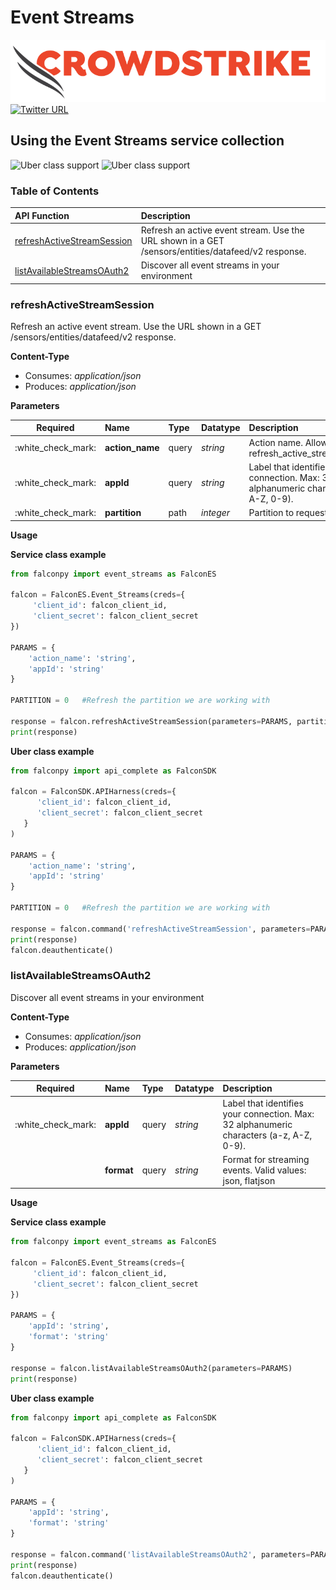 # Event Streams

![CrowdStrike Falcon](https://raw.githubusercontent.com/CrowdStrike/falconpy/main/docs/asset/cs-logo.png) [![Twitter URL](https://img.shields.io/twitter/url?label=Follow%20%40CrowdStrike&style=social&url=https%3A%2F%2Ftwitter.com%2FCrowdStrike)](https://twitter.com/CrowdStrike)

## Using the Event Streams service collection

![Uber class support](https://img.shields.io/badge/Uber%20class%20support-%E2%9C%93%20Yes-green.svg) ![Uber class support](https://img.shields.io/badge/Service%20class%20support-%E2%9C%93%20Yes-green.svg)

### Table of Contents

| API Function | Description |
| :--- | :--- |
| [refreshActiveStreamSession](event-streams.md#refreshactivestreamsession) | Refresh an active event stream. Use the URL shown in a GET /sensors/entities/datafeed/v2 response. |
| [listAvailableStreamsOAuth2](event-streams.md#listavailablestreamsoauth2) | Discover all event streams in your environment |

### refreshActiveStreamSession

Refresh an active event stream. Use the URL shown in a GET /sensors/entities/datafeed/v2 response.

**Content-Type**

* Consumes: _application/json_
* Produces: _application/json_

**Parameters**

| Required | Name | Type | Datatype | Description |
| :---: | :--- | :--- | :--- | :--- |
| :white\_check\_mark: | **action\_name** | query | _string_ | Action name. Allowed value is refresh\_active\_stream\_session. |
| :white\_check\_mark: | **appId** | query | _string_ | Label that identifies your connection. Max: 32 alphanumeric characters \(a-z, A-Z, 0-9\). |
| :white\_check\_mark: | **partition** | path | _integer_ | Partition to request data for. |

**Usage**

**Service class example**

```python
from falconpy import event_streams as FalconES

falcon = FalconES.Event_Streams(creds={
     'client_id': falcon_client_id,
     'client_secret': falcon_client_secret
})

PARAMS = {
    'action_name': 'string',
    'appId': 'string'
}

PARTITION = 0   #Refresh the partition we are working with

response = falcon.refreshActiveStreamSession(parameters=PARAMS, partition=PARTITION)
print(response)
```

**Uber class example**

```python
from falconpy import api_complete as FalconSDK

falcon = FalconSDK.APIHarness(creds={
      'client_id': falcon_client_id,
      'client_secret': falcon_client_secret
   }
)

PARAMS = {
    'action_name': 'string',
    'appId': 'string'
}

PARTITION = 0   #Refresh the partition we are working with

response = falcon.command('refreshActiveStreamSession', parameters=PARAMS, partition=PARTITION)
print(response)
falcon.deauthenticate()
```

### listAvailableStreamsOAuth2

Discover all event streams in your environment

**Content-Type**

* Consumes: _application/json_
* Produces: _application/json_

**Parameters**

| Required | Name | Type | Datatype | Description |
| :---: | :--- | :--- | :--- | :--- |
| :white\_check\_mark: | **appId** | query | _string_ | Label that identifies your connection. Max: 32 alphanumeric characters \(a-z, A-Z, 0-9\). |
|  | **format** | query | _string_ | Format for streaming events. Valid values: json, flatjson |

**Usage**

**Service class example**

```python
from falconpy import event_streams as FalconES

falcon = FalconES.Event_Streams(creds={
     'client_id': falcon_client_id,
     'client_secret': falcon_client_secret
})

PARAMS = {
    'appId': 'string',
    'format': 'string'
}

response = falcon.listAvailableStreamsOAuth2(parameters=PARAMS)
print(response)
```

**Uber class example**

```python
from falconpy import api_complete as FalconSDK

falcon = FalconSDK.APIHarness(creds={
      'client_id': falcon_client_id,
      'client_secret': falcon_client_secret
   }
)

PARAMS = {
    'appId': 'string',
    'format': 'string'
}

response = falcon.command('listAvailableStreamsOAuth2', parameters=PARAMS)
print(response)
falcon.deauthenticate()
```

